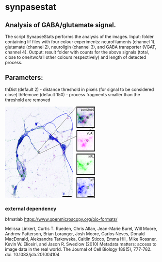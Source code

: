 # synpasestat

## Analysis of GABA/glutamate signal.

The script SynapseStats performs the analysis of the images.
Input: folder containing lif files with four colour experiments: neurofilaments (channel 1), glutamate (channel 2), neuroligin (channel 3), and GABA transporter (VGAT, channel 4).
Output: result folder with counts for the above signals (total, close to one/two/all other colours respectively) and length of detected process.

 ## Parameters:
thDist    (default 2)       - distance threshold in pixels (for signal to be considered close)
thRemove  (default 150)     - process fragments smaller than the threshold are removed
  
<img src=src/Synapse.png width="300" height="300">

### external dependency
bfmatlab
https://www.openmicroscopy.org/bio-formats/

Melissa Linkert, Curtis T. Rueden, Chris Allan, Jean-Marie Burel, Will Moore, Andrew Patterson, Brian Loranger, Josh Moore, Carlos Neves, Donald MacDonald, Aleksandra Tarkowska, Caitlin Sticco, Emma Hill, Mike Rossner, Kevin W. Eliceiri, and Jason R. Swedlow (2010) Metadata matters: access to image data in the real world. The Journal of Cell Biology 189(5), 777-782. doi: 10.1083/jcb.201004104



